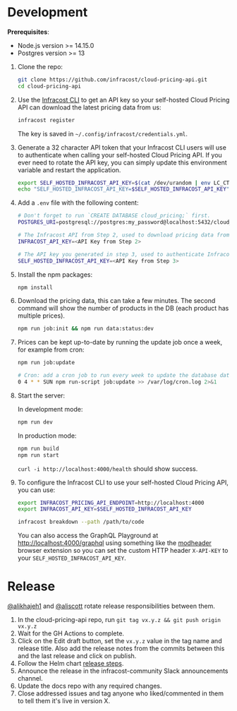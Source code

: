 # Development

**Prerequisites**:

  * Node.js version >= 14.15.0
  * Postgres version >= 13

1. Clone the repo:

    ```sh
    git clone https://github.com/infracost/cloud-pricing-api.git
    cd cloud-pricing-api
    ```

2. Use the [Infracost CLI](https://github.com/infracost/infracost/blob/master/README.md#quick-start) to get an API key so your self-hosted Cloud Pricing API can download the latest pricing data from us:

    ```sh
    infracost register
    ```
    The key is saved in `~/.config/infracost/credentials.yml`.

3. Generate a 32 character API token that your Infracost CLI users will use to authenticate when calling your self-hosted Cloud Pricing API. If you ever need to rotate the API key, you can simply update this environment variable and restart the application.

    ```sh
    export SELF_HOSTED_INFRACOST_API_KEY=$(cat /dev/urandom | env LC_CTYPE=C tr -dc 'a-zA-Z0-9' | fold -w 32 | head -n 1)
    echo "SELF_HOSTED_INFRACOST_API_KEY=$SELF_HOSTED_INFRACOST_API_KEY"
    ```

4. Add a `.env` file with the following content:

    ```sh
    # Don't forget to run `CREATE DATABASE cloud_pricing;` first.
    POSTGRES_URI=postgresql://postgres:my_password@localhost:5432/cloud_pricing
    
    # The Infracost API from Step 2, used to download pricing data from us.
    INFRACOST_API_KEY=<API Key from Step 2>

    # The API key you generated in step 3, used to authenticate Infracost CLI users with your self-hosted Cloud Pricing API.
    SELF_HOSTED_INFRACOST_API_KEY=<API Key from Step 3>
    ```

5. Install the npm packages:

    ```sh
    npm install
    ```

6. Download the pricing data, this can take a few minutes. The second command will show the number of products in the DB (each product has multiple prices).
   
    ```sh
    npm run job:init && npm run data:status:dev
    ```

7. Prices can be kept up-to-date by running the update job once a week, for example from cron:

    ```sh
    npm run job:update

    # Cron: add a cron job to run every week to update the database data. The cron entry should look something like:
    0 4 * * SUN npm run-script job:update >> /var/log/cron.log 2>&1
    ```

8. Start the server:

    In development mode:
    ```sh
    npm run dev
    ```

    In production mode:
    ```sh
    npm run build
    npm run start
    ```

    `curl -i http://localhost:4000/health` should show success.

9. To configure the Infracost CLI to use your self-hosted Cloud Pricing API, you can use:

    ```sh
    export INFRACOST_PRICING_API_ENDPOINT=http://localhost:4000
    export INFRACOST_API_KEY=$SELF_HOSTED_INFRACOST_API_KEY
    
    infracost breakdown --path /path/to/code
    ```

    You can also access the GraphQL Playground at [http://localhost:4000/graphql](http://localhost:4000/graphql) using something like the [modheader](https://bewisse.com/modheader/) browser extension so you can set the custom HTTP header `X-API-KEY` to your `SELF_HOSTED_INFRACOST_API_KEY`.

# Release

[@alikhajeh1](https://github.com/alikhajeh1) and [@aliscott](https://github.com/aliscott) rotate release responsibilities between them.

1. In the cloud-pricing-api repo, run `git tag vx.y.z && git push origin vx.y.z`
2. Wait for the GH Actions to complete.
3. Click on the Edit draft button, set the `vx.y.z` value in the tag name and release title. Also add the release notes from the commits between this and the last release and click on publish.
4. Follow the Helm chart [release steps](https://github.com/infracost/helm-charts/blob/master/CONTRIBUTING.md).
5. Announce the release in the infracost-community Slack announcements channel.
6. Update the docs repo with any required changes.
7. Close addressed issues and tag anyone who liked/commented in them to tell them it's live in version X.
